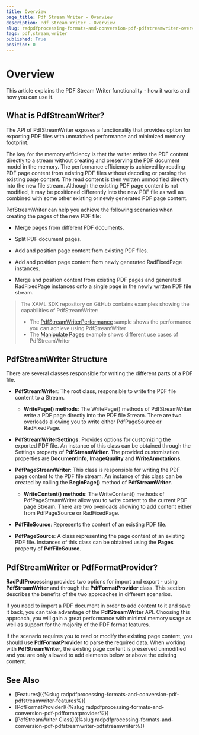 ```yaml
---
title: Overview
page_title: Pdf Stream Writer - Overview
description: Pdf Stream Writer - Overview
slug: radpdfprocessing-formats-and-conversion-pdf-pdfstreamwriter-overview
tags: pdf,stream,writer
published: True
position: 0
---
```


# Overview

This article explains the PDF Stream Writer functionality - how it works and how you can use it.


## What is PdfStreamWriter?

The API of PdfStreamWriter exposes a functionality that provides option for exporting PDF files with unmatched performance and minimized memory footprint. 

The key for the memory efficiency is that the writer writes the PDF content directly to a stream without creating and preserving the PDF document model in the memory. The performance efficiency is achieved by reading PDF page content from existing PDF files without decoding or parsing the existing page content. The read content is then written unmodified directly into the new file stream. Although the existing PDF page content is not modified, it may be positioned differently into the new PDF file as well as combined with some other existing or newly generated PDF page content. 

PdfStreamWriter can help you achieve the following scenarios when creating the pages of the new PDF file:

- Merge pages from different PDF documents.

- Split PDF document pages.

- Add and position page content from existing PDF files.

- Add and position page content from newly generated RadFixedPage instances.

- Merge and position content from existing PDF pages and generated RadFixedPage instances onto a single page in the newly written PDF file stream.

> The XAML SDK repository on GitHub contains examples showing the capabilities of PdfStreamWriter: 
> 
> - The [PdfStreamWriterPerformance](https://github.com/telerik/document-processing-sdk/tree/master/PdfProcessing/PdfStreamWriterPerformance) sample shows the performance you can achieve using PdfStreamWriter
> - The [Manipulate Pages](https://github.com/telerik/document-processing-sdk/tree/master/PdfProcessing/ManipulatePages) example shows different use cases of PdfStreamWriter

## PdfStreamWriter Structure

There are several classes responsible for writing the different parts of a PDF file.

* **PdfStreamWriter**: The root class, responsible to write the PDF file content to a Stream.

	* **WritePage() methods**: The WritePage() methods of PdfStreamWriter write a PDF page directly into the PDF file Stream. There are two overloads allowing you to write either PdfPageSource or RadFixedPage.
	
* **PdfStreamWriterSettings**: Provides options for customizing the exported PDF file. An instance of this class can be obtained through the Settings property of **PdfStreamWriter**. The provided customization properties are **DocumentInfo**, **ImageQuality** and **WriteAnnotations**.


* **PdfPageStreamWriter**: This class is responsible for writing the PDF page content to the PDF file stream. An instance of this class can be created by calling the **BeginPage()** method of **PdfStreamWriter**.

	* **WriteContent() methods**: The WriteContent() methods of PdfPageStreamWriter allow you to write content to the current PDF page Stream. There are two overloads allowing to add content either from PdfPageSource or RadFixedPage.

* **PdfFileSource**: Represents the content of an existing PDF file.

* **PdfPageSource**: A class representing the page content of an existing PDF file. Instances of this class can be obtained using the **Pages** property of **PdfFileSource**.


## PdfStreamWriter or PdfFormatProvider?

**RadPdfProcessing** provides two options for import and export - using **PdfStreamWriter** and through the **PdfFormatProvider** class. This section describes the benefits of the two approaches in different scenarios. 

If you need to import a PDF document in order to add content to it and save it back, you can take advantage of the **PdfStreamWriter** API. Choosing this approach, you will gain a great performance with minimal memory usage as well as support for the majority of the PDF format features. 


If the scenario requires you to read or modify the existing page content, you should use **PdfFormatProvider** to parse the required data. When working with **PdfStreamWriter**, the existing page content is preserved unmodified and you are only allowed to add elements below or above the existing content. 

## See Also

* [Features]({%slug radpdfprocessing-formats-and-conversion-pdf-pdfstreamwriter-features%})
* [PdfFormatProvider]({%slug radpdfprocessing-formats-and-conversion-pdf-pdfformatprovider%})
* [PdfStreamWriter Class]({%slug radpdfprocessing-formats-and-conversion-pdf-pdfstreamwriter-pdfstreamwriter%})

